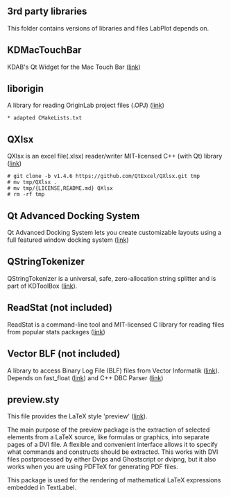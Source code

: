 ## 3rd party libraries

This folder contains versions of libraries and files LabPlot depends on.


## KDMacTouchBar

KDAB's Qt Widget for the Mac Touch Bar ([link](https://github.com/KDAB/KDMacTouchBar))

## liborigin

A library for reading OriginLab project files (.OPJ) ([link](https://sourceforge.net/projects/liborigin))

    * adapted CMakeLists.txt

## QXlsx

QXlsx is an excel file(.xlsx) reader/writer MIT-licensed C++ (with Qt) library ([link](https://github.com/QtExcel/QXlsx))

    # git clone -b v1.4.6 https://github.com/QtExcel/QXlsx.git tmp
    # mv tmp/QXlsx .
    # mv tmp/{LICENSE,README.md} QXlsx
    # rm -rf tmp

## Qt Advanced Docking System

Qt Advanced Docking System lets you create customizable layouts using a full featured window docking system ([link](https://github.com/githubuser0xFFFF/Qt-Advanced-Docking-System))

## QStringTokenizer

QStringTokenizer is a universal, safe, zero-allocation string splitter and is part of KDToolBox ([link](https://github.com/KDABLabs/KDToolBox/tree/master)).

## ReadStat (not included)

ReadStat is a command-line tool and MIT-licensed C library for reading files from popular stats packages ([link](https://github.com/WizardMac/ReadStat))

## Vector BLF (not included)

A library to access Binary Log File (BLF) files from Vector Informatik ([link](https://github.com/Murmele/vector_blf)).
Depends on fast_float ([link](https://github.com/fastfloat/fast_float.git)) and C++ DBC Parser ([link](https://github.com/Murmele/dbc_parser_cpp))

## preview.sty

This file provides the LaTeX style 'preview' ([link](https://www.ctan.org/tex-archive/macros/latex/contrib/preview)).

The main purpose of the preview package is the extraction of selected
elements from a LaTeX source, like formulas or graphics, into separate
pages of a DVI file.  A flexible and convenient interface allows it to
specify what commands and constructs should be extracted.  This works
with DVI files postprocessed by either Dvips and Ghostscript or
dvipng, but it also works when you are using PDFTeX for generating PDF
files.

This package is used for the rendering of mathematical LaTeX expressions embedded in TextLabel.
